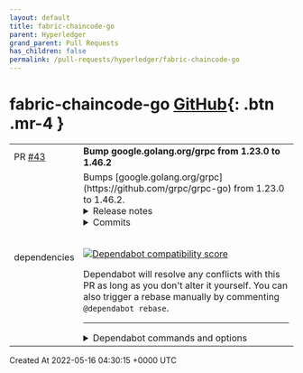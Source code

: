 ```yaml
---
layout: default
title: fabric-chaincode-go
parent: Hyperledger
grand_parent: Pull Requests
has_children: false
permalink: /pull-requests/hyperledger/fabric-chaincode-go
---
```


# fabric-chaincode-go <span class="fs-3 right-align">[GitHub](https://github.com/hyperledger/fabric-chaincode-go){: .btn .mr-4 }</span>


<div>
    <table>
        <tr>
            <td>
                PR <a href="https://github.com/hyperledger/fabric-chaincode-go/pull/43" class=".btn">#43</a>
            </td>
            <td>
                <b>
                    Bump google.golang.org/grpc from 1.23.0 to 1.46.2
                </b>
            </td>
        </tr>
        <tr>
            <td>
                <span class="chip">dependencies</span>
            </td>
            <td>
                Bumps [google.golang.org/grpc](https://github.com/grpc/grpc-go) from 1.23.0 to 1.46.2.
<details>
<summary>Release notes</summary>
<p><em>Sourced from <a href="https://github.com/grpc/grpc-go/releases">google.golang.org/grpc's releases</a>.</em></p>
<blockquote>
<h2>Release v1.46.2</h2>
<h1>Bug Fixes</h1>
<ul>
<li>client: fix potential panic during RPC retries (<a href="https://github-redirect.dependabot.com/grpc/grpc-go/issues/5323">#5323</a>)</li>
<li>xds: fix leak of deleted CDS resources from CSDS view (<a href="https://github-redirect.dependabot.com/grpc/grpc-go/issues/5339">#5339</a>)</li>
</ul>
<h2>Release 1.46.0</h2>
<h1>New Features</h1>
<ul>
<li>server: Support setting <code>TCP_USER_TIMEOUT</code> on <code>grpc.Server</code> connections using <code>keepalive.ServerParameters.Time</code> (<a href="https://github-redirect.dependabot.com/grpc/grpc-go/issues/5219">#5219</a>)
<ul>
<li>Special Thanks: <a href="https://github.com/bonnefoa"><code>@​bonnefoa</code></a></li>
</ul>
</li>
<li>client: perform graceful switching of LB policies in the <code>ClientConn</code> by default (<a href="https://github-redirect.dependabot.com/grpc/grpc-go/issues/5285">#5285</a>)</li>
<li>all: improve logging by including channelz identifier in log messages (<a href="https://github-redirect.dependabot.com/grpc/grpc-go/issues/5192">#5192</a>)</li>
</ul>
<h1>API Changes</h1>
<ul>
<li>grpc: delete <code>WithBalancerName()</code> API, deprecated over 4 years ago in <a href="https://github-redirect.dependabot.com/grpc/grpc-go/issues/1697">#1697</a> (<a href="https://github-redirect.dependabot.com/grpc/grpc-go/issues/5232">#5232</a>)</li>
<li>balancer: change BuildOptions.ChannelzParentID to an opaque identifier instead of int (<a href="https://github-redirect.dependabot.com/grpc/grpc-go/issues/5192">#5192</a>)
<ul>
<li>Note: the balancer package is labeled as EXPERIMENTAL, and we don't believe users were using this field.</li>
</ul>
</li>
</ul>
<h1>Behavior Changes</h1>
<ul>
<li>client: change connectivity state to <code>TransientFailure</code> in <code>pick_first</code> LB policy when all addresses are removed (<a href="https://github-redirect.dependabot.com/grpc/grpc-go/issues/5274">#5274</a>)
<ul>
<li>This is a minor change that brings grpc-go's behavior in line with the intended behavior and how C and Java behave.</li>
</ul>
</li>
<li>metadata: add client-side validation of HTTP-invalid metadata before attempting to send (<a href="https://github-redirect.dependabot.com/grpc/grpc-go/issues/4886">#4886</a>)
<ul>
<li>Special Thanks: <a href="https://github.com/Patrick0308"><code>@​Patrick0308</code></a></li>
</ul>
</li>
</ul>
<h1>Bug Fixes</h1>
<ul>
<li>metadata: make a copy of the value slices in FromContext() functions so that modifications won't be made to the original copy (<a href="https://github-redirect.dependabot.com/grpc/grpc-go/issues/5267">#5267</a>)</li>
<li>client: handle invalid service configs by applying the default, if applicable (<a href="https://github-redirect.dependabot.com/grpc/grpc-go/issues/5238">#5238</a>)</li>
<li>xds: the xds client will now apply a 1 second backoff before recreating ADS or LRS streams (<a href="https://github-redirect.dependabot.com/grpc/grpc-go/issues/5280">#5280</a>)</li>
</ul>
<h1>Dependencies</h1>
<ul>
<li>Upgrade security/authorization module dependencies to <a href="https://github.com/google/cel-go">https://github.com/google/cel-go</a> v0.10.1 and others (<a href="https://github-redirect.dependabot.com/grpc/grpc-go/issues/5243">#5243</a>)
<ul>
<li>Special Thanks: <a href="https://github.com/TristonianJones"><code>@​TristonianJones</code></a></li>
</ul>
</li>
</ul>
<h2>Release 1.45.0</h2>
<h1>Bug Fixes</h1>
<ul>
<li>xds/clusterresolver: pass cluster name to DNS child policy to be used in creds handshake (<a href="https://github-redirect.dependabot.com/grpc/grpc-go/issues/5119">#5119</a>)</li>
<li>reflection: support dynamic messages (<a href="https://github-redirect.dependabot.com/grpc/grpc-go/issues/5180">#5180</a>)
<ul>
<li>Special Thanks: <a href="https://github.com/codebutler"><code>@​codebutler</code></a></li>
</ul>
</li>
</ul>
<h1>Performance Improvements</h1>
<ul>
<li>wrr: improve randomWRR performance (<a href="https://github-redirect.dependabot.com/grpc/grpc-go/issues/5067">#5067</a>)
<ul>
<li>Special Thanks: <a href="https://github.com/huangchong94"><code>@​huangchong94</code></a></li>
</ul>
</li>
</ul>
<h1>Behavior Changes</h1>
<!-- raw HTML omitted -->
</blockquote>
<p>... (truncated)</p>
</details>
<details>
<summary>Commits</summary>
<ul>
<li><a href="https://github.com/grpc/grpc-go/commit/46da11bc8bf12ea2b86d0783cd92e098ba0ccc99"><code>46da11b</code></a> update version to 1.46.2</li>
<li><a href="https://github.com/grpc/grpc-go/commit/10b610c0beafee6e13e5a1a518ad24b2cad33625"><code>10b610c</code></a> xdsclient/csds: fix leaked metadata (<a href="https://github-redirect.dependabot.com/grpc/grpc-go/issues/5339">#5339</a>)</li>
<li><a href="https://github.com/grpc/grpc-go/commit/1303098b8521eea74c76e55dcde0cb3c4712be65"><code>1303098</code></a> client: fix potential panic during RPC retries (<a href="https://github-redirect.dependabot.com/grpc/grpc-go/issues/5323">#5323</a>)</li>
<li><a href="https://github.com/grpc/grpc-go/commit/beb2eafa906da5eba1d0d7d80e906c6ad0b46c13"><code>beb2eaf</code></a> Change version to 1.46.1-dev (<a href="https://github-redirect.dependabot.com/grpc/grpc-go/issues/5297">#5297</a>)</li>
<li><a href="https://github.com/grpc/grpc-go/commit/e8d06c51a523ba75f052cfaa56a1b8e0583ac589"><code>e8d06c5</code></a> Change version to 1.46.0 (<a href="https://github-redirect.dependabot.com/grpc/grpc-go/issues/5296">#5296</a>)</li>
<li><a href="https://github.com/grpc/grpc-go/commit/efbd542a4f9947d6b1392f538e3b0dd3d1c94b90"><code>efbd542</code></a> gcp/observability: correctly test this module in presubmit tests (<a href="https://github-redirect.dependabot.com/grpc/grpc-go/issues/5300">#5300</a>) (<a href="https://github-redirect.dependabot.com/grpc/grpc-go/issues/5307">#5307</a>)</li>
<li><a href="https://github.com/grpc/grpc-go/commit/4467a29dbb390764f9792ce61af53017d621eb7c"><code>4467a29</code></a> gcp/observability: implement logging via binarylog (<a href="https://github-redirect.dependabot.com/grpc/grpc-go/issues/5196">#5196</a>)</li>
<li><a href="https://github.com/grpc/grpc-go/commit/18fdf542fab01f909e600763267ef13770a222d5"><code>18fdf54</code></a> cmd/protoc-gen-go-grpc: allow hooks to modify client structs and service hand...</li>
<li><a href="https://github.com/grpc/grpc-go/commit/337b815c4150a12d15349cb9be5f22fb391918de"><code>337b815</code></a> interop: build client without timeout; add logs to help debug failures (<a href="https://github-redirect.dependabot.com/grpc/grpc-go/issues/5294">#5294</a>)</li>
<li><a href="https://github.com/grpc/grpc-go/commit/e583b196ce4717fdc024dd9432f8e4b229cc76e7"><code>e583b19</code></a> xds: Add RLS in xDS e2e test (<a href="https://github-redirect.dependabot.com/grpc/grpc-go/issues/5281">#5281</a>)</li>
<li>Additional commits viewable in <a href="https://github.com/grpc/grpc-go/compare/v1.23.0...v1.46.2">compare view</a></li>
</ul>
</details>
<br />


[![Dependabot compatibility score](https://dependabot-badges.githubapp.com/badges/compatibility_score?dependency-name=google.golang.org/grpc&package-manager=go_modules&previous-version=1.23.0&new-version=1.46.2)](https://docs.github.com/en/github/managing-security-vulnerabilities/about-dependabot-security-updates#about-compatibility-scores)

Dependabot will resolve any conflicts with this PR as long as you don't alter it yourself. You can also trigger a rebase manually by commenting `@dependabot rebase`.

[//]: # (dependabot-automerge-start)
[//]: # (dependabot-automerge-end)

---

<details>
<summary>Dependabot commands and options</summary>
<br />

You can trigger Dependabot actions by commenting on this PR:
- `@dependabot rebase` will rebase this PR
- `@dependabot recreate` will recreate this PR, overwriting any edits that have been made to it
- `@dependabot merge` will merge this PR after your CI passes on it
- `@dependabot squash and merge` will squash and merge this PR after your CI passes on it
- `@dependabot cancel merge` will cancel a previously requested merge and block automerging
- `@dependabot reopen` will reopen this PR if it is closed
- `@dependabot close` will close this PR and stop Dependabot recreating it. You can achieve the same result by closing it manually
- `@dependabot ignore this major version` will close this PR and stop Dependabot creating any more for this major version (unless you reopen the PR or upgrade to it yourself)
- `@dependabot ignore this minor version` will close this PR and stop Dependabot creating any more for this minor version (unless you reopen the PR or upgrade to it yourself)
- `@dependabot ignore this dependency` will close this PR and stop Dependabot creating any more for this dependency (unless you reopen the PR or upgrade to it yourself)


</details>
            </td>
        </tr>
    </table>
    <div class="right-align">
        Created At 2022-05-16 04:30:15 +0000 UTC
    </div>
</div>

